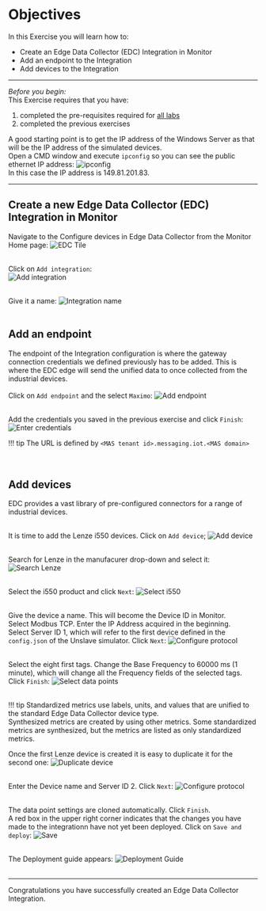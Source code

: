 # Objectives
In this Exercise you will learn how to:

* Create an Edge Data Collector (EDC) Integration in Monitor
* Add an endpoint to the Integration
* Add devices to the Integration

---
*Before you begin:*  
This Exercise requires that you have:

1. completed the pre-requisites required for [all labs](../prereqs)
2. completed the previous exercises
 
A good starting point is to get the IP address of the Windows Server as that will be the IP address of the simulated devices.</br>
Open a CMD window and execute `ipconfig` so you can see the public ethernet IP address:
![ipconfig](/img/edc_8.11/edc_integration_00.png)</br>
In this case the IP address is 149.81.201.83.


---
##  Create a new Edge Data Collector (EDC) Integration in Monitor

Navigate to the Configure devices in Edge Data Collector from the Monitor Home page:
![EDC Tile](/img/edc_8.11/edc_integration_01.png)</br></br>

Click on `Add integration`:  
![Add integration](/img/edc_8.11/edc_integration_02.png)</br></br>

Give it a name:
![Integration name](/img/edc_8.11/edc_integration_03.png)</br></br>


##  Add an endpoint
The endpoint of the Integration configuration is where the gateway connection credentials we defined previously has to be added. This is where the EDC edge will send the unified data to once collected from the industrial devices.</br></br>
Click on `Add endpoint` and the select `Maximo`:
![Add endpoint](/img/edc_8.11/edc_integration_04.png)</br></br>

Add the credentials you saved in the previous exercise and click `Finish`:
![Enter credentials](/img/edc_8.11/edc_integration_05.png)</br>


!!! tip 
    The URL is defined by `<MAS tenant id>.messaging.iot.<MAS domain>`</br>
</br></br>

## Add devices

EDC provides a vast library of pre-configured connectors for a range of industrial devices.</br></br>

It is time to add the Lenze i550 devices. Click on `Add device`;
![Add device](/img/edc_8.11/edc_integration_06.png)</br></br>

Search for Lenze in the manufacurer drop-down and select it:
![Search Lenze](/img/edc_8.11/edc_integration_07.png)</br></br>

Select the i550 product and click `Next`:
![Select i550](/img/edc_8.11/edc_integration_08.png)</br></br>

Give the device a name. This will become the Device ID in Monitor.</br>
Select Modbus TCP. Enter the IP Address acquired in the beginning.</br>
Select Server ID 1, which will refer to the first device defined in the `config.json` of the Unslave simulator. Click `Next`:
![Configure protocol](/img/edc_8.11/edc_integration_09.png)</br></br>

Select the eight first tags. Change the Base Frequency to 60000 ms (1 minute), which will change all the Frequency fields of the selected tags. Click `Finish`:
![Select data points](/img/edc_8.11/edc_integration_10.png)</br></br>

!!! tip 
    Standardized metrics use labels, units, and values that are unified to the standard Edge Data Collector device type.</br>
    Synthesized metrics are created by using other metrics. Some standardized metrics are synthesized, but the metrics are listed as only standardized metrics.

Once the first Lenze device is created it is easy to duplicate it for the second one:
![Duplicate device](/img/edc_8.11/edc_integration_11.png)</br></br>

Enter the Device name and Server ID 2. Click `Next`:
![Configure protocol](/img/edc_8.11/edc_integration_12.png)</br></br>

The data point settings are cloned automatically. Click `Finish`.</br>
A red box in the upper right corner indicates that the changes you have made to the integrationn have not yet been deployed. Click on `Save and deploy`:
![Save](/img/edc_8.11/edc_integration_13.png)</br></br>

The Deployment guide appears:
![Deployment Guide](/img/edc_8.11/edc_integration_14.png)</br></br>


---
Congratulations you have successfully created an Edge Data Collector Integration.</br>
